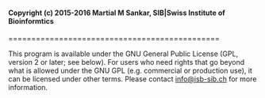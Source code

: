 #### Copyright (c) 2015-2016 Martial M Sankar, SIB|Swiss Institute of Bioinformtics  ####

==============================================

This program is available under the GNU General Public License (GPL, version 2 or later; see below). For users who need rights that go beyond what is allowed under the GNU GPL (e.g. commercial or production use), it can be licensed under other terms. Please contact info@isb-sib.ch for more information.

